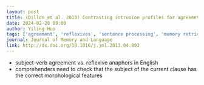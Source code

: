 ```yaml
---
layout: post
title: (Dillon et al. 2013) Contrasting intrusion profiles for agreement and anaphora Experimental and modeling evidence
date: 2024-02-28 09:00
author: Yiling Huo
tags: ['agreement', 'reflexives', 'sentence processing', 'memory retrieval', 'ACT-R']
journal: Journal of Memory and Language
link: http://dx.doi.org/10.1016/j.jml.2013.04.003
---
```


- subject-verb agreement vs. reflexive anaphors in English
- comprehenders need to check that the subject of the current clause has the correct morphological features
